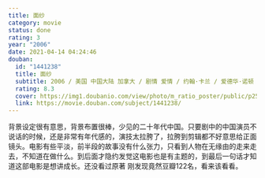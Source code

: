 ```yaml
---
title: 面纱
category: movie
status: done
rating: 3
year: "2006"
date: 2021-04-14 04:24:46
douban:
  id: "1441238"
  title: 面纱
  subtitle: 2006 / 美国 中国大陆 加拿大 / 剧情 爱情 / 约翰·卡兰 / 爱德华·诺顿 娜奥米·沃茨
  rating: 8.3
  cover: https://img1.doubanio.com/view/photo/m_ratio_poster/public/p2562672848.jpg
  link: https://movie.douban.com/subject/1441238/
---
```


背景设定很有意思，背景布置很棒，少见的二十年代中国。只要剧中的中国演员不说话的时候，还是非常有年代感的，演技太拉胯了，拉胯到剪辑都不好意思给正面镜头。电影有些平淡，前半段的故事没有什么张力，只看到人物在无缘由的走来走去，不知道在做什么。到后面才隐约发觉这电影也是有主题的，到最后一句话才知道这部电影是想讲成长。还没看过原著 刚发现竟然豆瓣122名，看来该看看。
